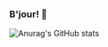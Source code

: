 ### B'jour! :monocle_face:

<p align="center">
  
![Anurag's GitHub stats](https://github-readme-stats.vercel.app/api?username=anuraghazra&show_icons=true&theme=synthwave)

</p>



